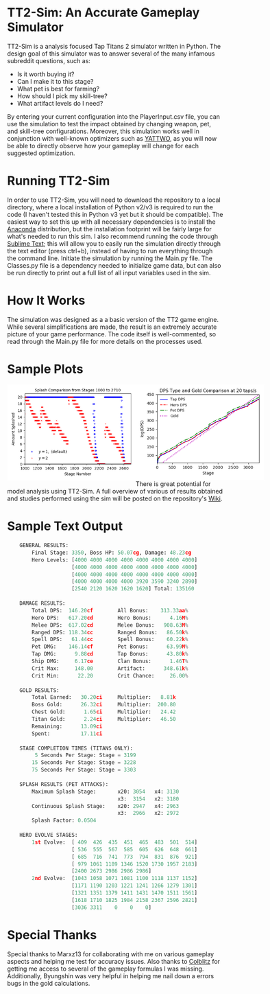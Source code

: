 # TT2-Sim: An Accurate Gameplay Simulator

TT2-Sim is a analysis focused Tap Titans 2 simulator written in Python.  The design goal of this simulator was to answer several of the many infamous subreddit questions, such as:
- Is it worth buying it?
- Can I make it to this stage?
- What pet is best for farming?
- How should I pick my skill-tree?
- What artifact levels do I need?

By entering your current configuration into the PlayerInput.csv file, you can use the simulation to test the impact obtained by changing weapon, pet, and skill-tree configurations.  Moreover, this simulation works well in conjunction with well-known optimizers such as [YATTWO](https://yattwo.me/), as you will now be able to directly observe how your gameplay will change for each suggested optimization.

# Running TT2-Sim
In order to use TT2-Sim, you will need to download the repository to a local directory, where a local installation of Python v2/v3 is required to run the code (I haven't tested this in Python v3 yet but it should be compatible).  The easiest way to set this up with all necessary dependencies is to install the [Anaconda](https://www.continuum.io/downloads) distribution, but the installation footprint will be fairly large for what's needed to run this sim.  I also recommend running the code through [Sublime Text](https://www.sublimetext.com/); this will allow you to easily run the simulation directly through the text editor (press ctrl+b), instead of having to run everything through the command line.  Initiate the simulation by running the Main.py file.  The Classes.py file is a dependency needed to initialize game data, but can also be run directly to print out a full list of all input variables used in the sim.

# How It Works
The simulation was designed as a a basic version of the TT2 game engine.  While several simplifications are made, the result is an extremely accurate picture of your game performance.  The code itself is well-commented, so read through the Main.py file for more details on the processes used.

# Sample Plots
<div style="width:1000px;">
<img src="./images/splash_1000_2710.png" alt="Splash Comparison" style=" float:left; display:inline;width: 300px;"/><img src="./images/dps_tap20.png" alt="Splash Comparison" style=" float:left; display:inline;width: 300px;"/>
</div>

There is great potential for model analysis using TT2-Sim. A full overview of various of results obtained and studies performed using the sim will be posted on the repository's [Wiki](https://metxchris.github.io/TT2-Sim/).

# Sample Text Output

```python
    GENERAL RESULTS:
        Final Stage: 3350, Boss HP: 50.07cg, Damage: 48.23cg
        Hero Levels: [4000 4000 4000 4000 4000 4000 4000 4000] 
                     [4000 4000 4000 4000 4000 4000 4000 4000] 
                     [4000 4000 4000 4000 4000 4000 4000 4000] 
                     [4000 4000 4000 4000 3920 3590 3240 2890] 
                     [2540 2120 1620 1620 1620] Total: 135160

    DAMAGE RESULTS:
        Total DPS:  146.20cf        All Bonus:    313.33aa%
        Hero DPS:   617.20cd        Hero Bonus:      4.16M%
        Melee DPS:  617.02cd        Melee Bonus:   908.63M%
        Ranged DPS: 118.34cc        Ranged Bonus:   86.50k%
        Spell DPS:   61.44cc        Spell Bonus:    60.22k%
        Pet DMG:    146.14cf        Pet Bonus:      63.99M%
        Tap DMG:      9.88cd        Tap Bonus:      43.80k%
        Ship DMG:     6.17ce        Clan Bonus:      1.46T%
        Crit Max:     148.00        Artifact:      348.61k%
        Crit Min:      22.20        Crit Chance:     26.00%

    GOLD RESULTS:
        Total Earned:   30.20ci     Multiplier:   8.81k
        Boss Gold:      26.32ci     Multiplier:  200.80
        Chest Gold:      1.65ci     Multiplier:   24.42
        Titan Gold:      2.24ci     Multiplier:   46.50
        Remaining:      13.09ci
        Spent:          17.11ci

    STAGE COMPLETION TIMES (TITANS ONLY):
         5 Seconds Per Stage: Stage = 3199
        15 Seconds Per Stage: Stage = 3228
        75 Seconds Per Stage: Stage = 3303

    SPLASH RESULTS (PET ATTACKS):
        Maximum Splash Stage:       x20: 3054   x4: 3130 
                                    x3:  3154   x2: 3180
        Continuous Splash Stage:    x20: 2947   x4: 2963 
                                    x3:  2966   x2: 2972
        Splash Factor: 0.0504

    HERO EVOLVE STAGES:
        1st Evolve:  [ 409  426  435  451  465  483  501  514] 
                     [ 536  555  567  585  605  626  648  661] 
                     [ 685  716  741  773  794  831  876  921] 
                     [ 979 1061 1189 1346 1520 1730 1957 2183] 
                     [2400 2673 2986 2986 2986]
        2nd Evolve:  [1043 1058 1071 1081 1100 1118 1137 1152] 
                     [1171 1190 1203 1221 1241 1266 1279 1301] 
                     [1321 1351 1379 1411 1431 1470 1511 1561] 
                     [1618 1710 1825 1984 2158 2367 2596 2821] 
                     [3036 3311    0    0    0]
```

# Special Thanks
Special thanks to Marxz13 for collaborating with me on various gameplay aspects and helping me test for accuracy issues.  Also thanks to [Colblitz](https://github.com/colblitz) for getting me access to several of the gameplay formulas I was missing.  Additionally, Byungshin was very helpful in helping me nail down a errors bugs in the gold calculations.